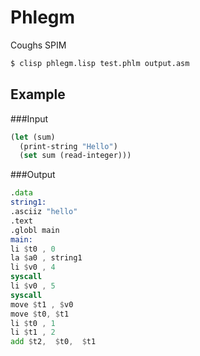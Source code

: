 # Phlegm

Coughs SPIM

```bash
$ clisp phlegm.lisp test.phlm output.asm
```


## Example

###Input
```lisp
(let (sum)
  (print-string "Hello")
  (set sum (read-integer)))
```

###Output

```asm
.data
string1: 
.asciiz "hello"
.text
.globl main
main:
li $t0 , 0 
la $a0 , string1
li $v0 , 4
syscall
li $v0 , 5 
syscall
move $t1 , $v0
move $t0, $t1 
li $t0 , 1 
li $t1 , 2 
add $t2,  $t0,  $t1 
```
